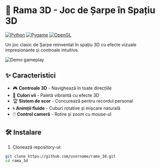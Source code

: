 # 🐍 Rama 3D - Joc de Șarpe în Spațiu 3D

[![Python](https://img.shields.io/badge/Python-3.6%2B-blue)](https://www.python.org/)
[![Pygame](https://img.shields.io/badge/Pygame-2.0%2B-green)](https://www.pygame.org/)
[![OpenGL](https://img.shields.io/badge/OpenGL-3.1%2B-orange)](https://www.opengl.org/)

Un joc clasic de Șarpe reinventat în spațiu 3D cu efecte vizuale impresionante și controale intuitive.

![Demo gameplay](https://via.placeholder.com/800x400.png?text=Rama+3D+Gameplay+Demo)

## ✨ Caracteristici

- 🎮 **Controale 3D** - Navighează în toate direcțiile
- 🌈 **Culori vii** - Paletă vibrantă cu efecte 3D
- 🏆 **Sistem de scor** - Concurează pentru recordul personal
- 🌀 **Animții fluide** - Cuburi rotative și mișcare naturală
- 🖱️ **Control cameră** - Rotire și zoom cu mouse-ul

## 🛠️ Instalare

1. Clonează repository-ul:
```bash
git clone https://github.com/username/rama_3d.git
cd rama_3d
